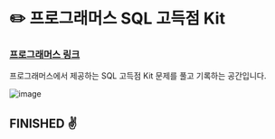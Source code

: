 # :pencil2: 프로그래머스 SQL 고득점 Kit

### [프로그래머스 링크](https://programmers.co.kr/learn/challenges)

프로그래머스에서 제공하는 SQL 고득점 Kit 문제를 풀고 기록하는 공간입니다.

![image](https://user-images.githubusercontent.com/55734436/109414491-7c582800-79f6-11eb-89f6-0cf017210e55.png)


## FINISHED :v:
